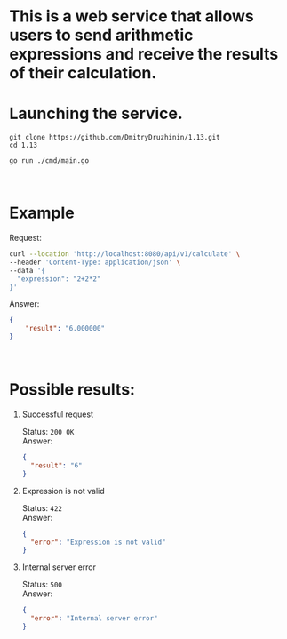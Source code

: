 # This is a web service that allows users to send arithmetic expressions and receive the results of their calculation. 

# Launching the service.

```
git clone https://github.com/DmitryDruzhinin/1.13.git
cd 1.13
```
```
go run ./cmd/main.go
```

<br>

# Example

Request: 

```bash
curl --location 'http://localhost:8080/api/v1/calculate' \
--header 'Content-Type: application/json' \
--data '{
  "expression": "2+2*2"
}'
```

Answer:

```json
{
    "result": "6.000000"
}
```

<br>


# Possible results:

1. Successful request

   Status: `200 OK`  
   Answer:

   ```json
   {
     "result": "6"
   }
   ```

2. Expression is not valid

   Status: `422`  
   Answer:

   ```json
   {
     "error": "Expression is not valid"
   }
   ```

3. Internal server error

   Status: `500`  
   Answer:

   ```json
   {
     "error": "Internal server error"
   }
   ```
